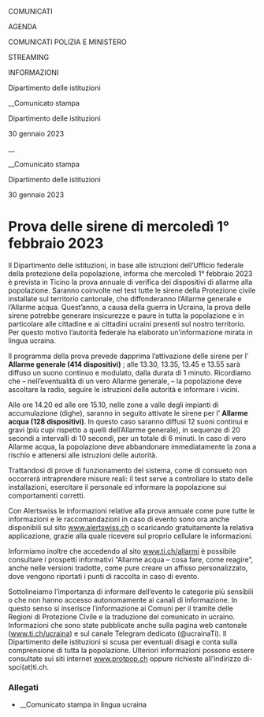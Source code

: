 COMUNICATI

AGENDA

COMUNICATI POLIZIA E MINISTERO

STREAMING

INFORMAZIONI

Dipartimento delle istituzioni  

__Comunicato stampa

Dipartimento delle istituzioni  

30 gennaio 2023

__

__Comunicato stampa

Dipartimento delle istituzioni  

30 gennaio 2023

# Prova delle sirene di mercoledì 1° febbraio 2023

Il Dipartimento delle istituzioni, in base alle istruzioni dell’Ufficio
federale della protezione della popolazione, informa che mercoledì 1° febbraio
2023 è prevista in Ticino la prova annuale di verifica dei dispositivi di
allarme alla popolazione. Saranno coinvolte nel test tutte le sirene della
Protezione civile installate sul territorio cantonale, che diffonderanno
l’Allarme generale e l’Allarme acqua. Quest’anno, a causa della guerra in
Ucraina, la prova delle sirene potrebbe generare insicurezze e paure in tutta
la popolazione e in particolare alle cittadine e ai cittadini ucraini presenti
sul nostro territorio. Per questo motivo l’autorità federale ha elaborato
un’informazione mirata in lingua ucraina.

  

Il programma della prova prevede dapprima l’attivazione delle sirene per l’
**Allarme generale (414 dispositivi)** ; alle 13.30, 13.35, 13.45 e 13.55 sarà
diffuso un suono continuo e modulato, dalla durata di 1 minuto. Ricordiamo che
– nell’eventualità di un vero Allarme generale, – la popolazione deve
ascoltare la radio, seguire le istruzioni delle autorità e informare i vicini.

Alle ore 14.20 ed alle ore 15.10, nelle zone a valle degli impianti di
accumulazione (dighe), saranno in seguito attivate le sirene per l’ **Allarme
acqua (128 dispositivi)**. In questo caso saranno diffusi 12 suoni continui e
gravi (più cupi rispetto a quelli dell’Allarme generale), in sequenze di 20
secondi a intervalli di 10 secondi, per un totale di 6 minuti. In caso di vero
Allarme acqua, la popolazione deve abbandonare immediatamente la zona a
rischio e attenersi alle istruzioni delle autorità.

Trattandosi di prove di funzionamento del sistema, come di consueto non
occorrerà intraprendere misure reali: il test serve a controllare lo stato
delle installazioni, esercitare il personale ed informare la popolazione sui
comportamenti corretti.

Con Alertswiss le informazioni relative alla prova annuale come pure tutte le
informazioni e le raccomandazioni in caso di evento sono ora anche disponibili
sul sito www.alertswiss.ch o scaricando gratuitamente la relativa
applicazione, grazie alla quale ricevere sul proprio cellulare le
informazioni.

Informiamo inoltre che accedendo al sito www.ti.ch/allarmi è possibile
consultare i prospetti informativi “Allarme acqua – cosa fare, come reagire”,
anche nelle versioni tradotte, come pure creare un affisso personalizzato,
dove vengono riportati i punti di raccolta in caso di evento.

Sottolineiamo l’importanza di informare dell’evento le categorie più sensibili
o che non hanno accesso autonomamente ai canali di informazione. In questo
senso si inserisce l’informazione ai Comuni per il tramite delle Regioni di
Protezione Civile e la traduzione del comunicato in ucraino. Informazioni che
sono state pubblicate anche sulla pagina web cantonale (www.ti.ch/ucraina) e
sul canale Telegram dedicato (@ucrainaTi). Il Dipartimento delle istituzioni
si scusa per eventuali disagi e conta sulla comprensione di tutta la
popolazione. Ulteriori informazioni possono essere consultate sui siti
internet www.protpop.ch oppure richieste all’indirizzo di-spci(at)ti.ch.

### Allegati

  * __Comunicato stampa in lingua ucraina

